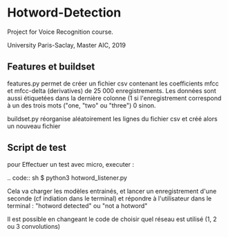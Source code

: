 # Hotword-Detection
Project for Voice Recognition course.

University Paris-Saclay, Master AIC, 2019


## Features et buildset

features.py permet de créer un fichier csv contenant les coefficients mfcc et mfcc-delta (derivatives) de 25 000 enregistrements. Les données sont aussi étiquetées dans la dernière colonne (1 si l'enregistrement correspond à un des trois mots ("one, "two" ou "three") 0 sinon. 

buildset.py réorganise aléatoirement les lignes du fichier csv et créé alors un nouveau fichier


## Script de test

pour Effectuer un test avec micro, executer :

.. code:: sh $ python3 hotword_listener.py

Cela va charger les modèles entrainés, et lancer un enregistrement d'une seconde (cf indiation dans le terminal) et répondre à l'utilisateur dans le terminal : "hotword detected" ou "not a hotword"

Il est possible en changeant le code de choisir quel réseau est utilisé (1, 2 ou 3 convolutions)